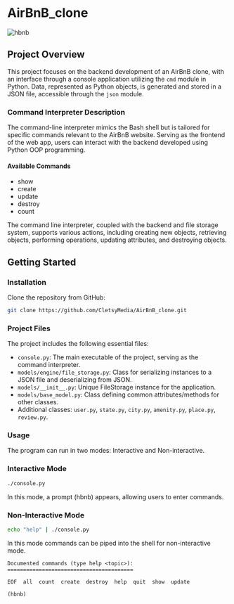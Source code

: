 # AirBnB_clone

![hbnb](https://s3.amazonaws.com/alx-intranet.hbtn.io/uploads/medias/2018/6/65f4a1dd9c51265f49d0.png?X-Amz-Algorithm=AWS4-HMAC-SHA256&X-Amz-Credential=AKIARDDGGGOUSBVO6H7D%2F20231207%2Fus-east-1%2Fs3%2Faws4_request&X-Amz-Date=20231207T232946Z&X-Amz-Expires=86400&X-Amz-SignedHeaders=host&X-Amz-Signature=60290bb3e38198070872a61e3cbcec780eaa17be22e269e64499afc283a63405)

## Project Overview

This project focuses on the backend development of an AirBnB clone, with an interface through a console application utilizing the `cmd` module in Python. Data, represented as Python objects, is generated and stored in a JSON file, accessible through the `json` module.

### Command Interpreter Description

The command-line interpreter mimics the Bash shell but is tailored for specific commands relevant to the AirBnB website. Serving as the frontend of the web app, users can interact with the backend developed using Python OOP programming.

#### Available Commands

- show
- create
- update
- destroy
- count

The command line interpreter, coupled with the backend and file storage system, supports various actions, including creating new objects, retrieving objects, performing operations, updating attributes, and destroying objects.

## Getting Started

### Installation

Clone the repository from GitHub:

```bash
git clone https://github.com/CletsyMedia/AirBnB_clone.git
```

### Project Files

The project includes the following essential files:

- `console.py`: The main executable of the project, serving as the command interpreter.
- `models/engine/file_storage.py`: Class for serializing instances to a JSON file and deserializing from JSON.
- `models/__init__.py`: Unique FileStorage instance for the application.
- `models/base_model.py`: Class defining common attributes/methods for other classes.
- Additional classes: `user.py`, `state.py`, `city.py`, `amenity.py`, `place.py`, `review.py`.

### Usage

The program can run in two modes: Interactive and Non-interactive.

### Interactive Mode

```bash
./console.py
```

In this mode, a prompt (hbnb) appears, allowing users to enter commands.

### Non-Interactive Mode

```bash
echo "help" | ./console.py
```

In this mode commands can be piped into the shell for non-interactive mode.

```(hbnb)
Documented commands (type help <topic>):
========================================

EOF  all  count  create  destroy  help  quit  show  update

(hbnb)
```
